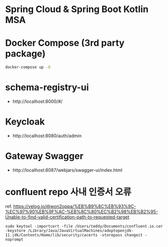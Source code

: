 # Spring Cloud & Spring Boot Kotlin MSA 


# Docker Compose (3rd party package) 

````bash
docker-compose up -d
````

# schema-registry-ui

- http://localhost:8000/#/

# Keycloak

- http://localhost:8080/auth/admin

# Gateway Swagger

- http://localhost:8087/webjars/swagger-ui/index.html

# confluent repo 사내 인증서 오류
ref. https://velog.io/@won2oppa/%EB%B9%8C%EB%93%9C-%EC%97%90%EB%9F%AC-%EB%8C%80%EC%B2%98%EB%B2%95-Unable-to-find-valid-certification-path-to-requested-target

```agsl
sudo keytool -importcert -file /Users/teddy/Documents/confluent.io.cer -keystore /Library/Java/JavaVirtualMachines/adoptopenjdk-11.jdk/Contents/Home/lib/security/cacerts -storepass changeit -noprompt
```
